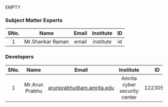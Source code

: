 EMPTY

<!-- Remove all lines above this line before making changes to the file -->

### Subject Matter Experts

| SNo. |       Name       | Email | Institute | ID  |
| :--: | :--------------: | :---: | :-------: | :-: |
|  1   | Mr.Shankar Raman | email | institute | id  |

### Developers

| SNo. |      Name      |          Email           |          Institute           |    ID    |
| :--: | :------------: | :----------------------: | :--------------------------: | :------: |
|  1   | Mr.Arun Prabhu | arunprabhu@am.amrita.edu | Amrita cyber security center | 12230517 |
